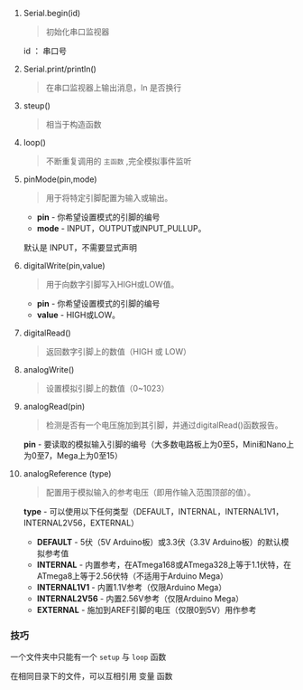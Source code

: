 1. Serial.begin(id)

   > 初始化串口监视器

   id ： 串口号

1. Serial.print/println()

   > 在串口监视器上输出消息，ln 是否换行

1. steup()

   > 相当于构造函数

1. loop()

   > 不断重复调用的 `主函数` ,完全模拟事件监听

1. pinMode(pin,mode)

   > 用于将特定引脚配置为输入或输出。 

   - **pin** - 你希望设置模式的引脚的编号
   - **mode** - INPUT，OUTPUT或INPUT_PULLUP。

   默认是 INPUT，不需要显式声明

   

1. digitalWrite(pin,value)

   > 用于向数字引脚写入HIGH或LOW值。 

   - **pin** - 你希望设置模式的引脚的编号
   - **value** - HIGH或LOW。

1. digitalRead()

   > 返回数字引脚上的数值（HIGH 或 LOW）

1. analogWrite()

   > 设置模拟引脚上的数值（0~1023）

1. analogRead(pin)

   > 检测是否有一个电压施加到其引脚，并通过digitalRead()函数报告。 

   **pin** - 要读取的模拟输入引脚的编号（大多数电路板上为0至5，Mini和Nano上为0至7，Mega上为0至15） 

1. analogReference (type)

   > 配置用于模拟输入的参考电压（即用作输入范围顶部的值）。 

   **type** - 可以使用以下任何类型（DEFAULT，INTERNAL，INTERNAL1V1，INTERNAL2V56，EXTERNAL） 

   - **DEFAULT** - 5伏（5V Arduino板）或3.3伏（3.3V Arduino板）的默认模拟参考值
   - **INTERNAL** - 内置参考，在ATmega168或ATmega328上等于1.1伏特，在ATmega8上等于2.56伏特（不适用于Arduino Mega）
   - **INTERNAL1V1** - 内置1.1V参考（仅限Arduino Mega）
   - **INTERNAL2V56** - 内置2.56V参考（仅限Arduino Mega）
   - **EXTERNAL** - 施加到AREF引脚的电压（仅限0到5V）用作参考




### 技巧

一个文件夹中只能有一个 `setup` 与 `loop` 函数

在相同目录下的文件，可以互相引用 变量 函数

